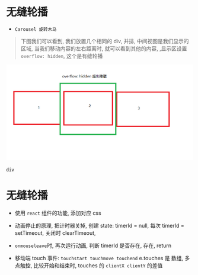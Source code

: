 # 无缝轮播 

- `Carousel 旋转木马`

> 下图我们可以看到, 我们放置几个相同的 div, 并排, 中间视图是我们显示的区域, 当我们移动内容的左右距离时, 就可以看到其他的内容, ,显示区设置 `overflow: hidden`, 这个是有缝轮播

![有缝轮播原理](./images/轮播.png)

```html
div
```


# 无缝轮播 
- 使用 `react` 组件的功能, 添加对应 css

- 动画停止的原理, 把计时器关掉, 创建 state: timerId = null, 每次 timerId =  setTimeout, 关闭时 clearTimeout,
- `onmouseleave`时, 再次运行动画, 判断 timerId 是否存在, 存在, return 


- 移动端 touch 事件: `touchstart touchmove touchend` e.touches 是 数组, 多点触控, 比较开始和结束时, touches 的 `clientX clientY` 的差值
